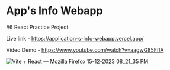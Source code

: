 # App's Info Webapp

#6 React Practice Project 

Live link - https://application-s-info-webapp.vercel.app/

Video Demo - https://www.youtube.com/watch?v=aagwG85FflA


![Vite + React — Mozilla Firefox 15-12-2023 08_21_35 PM](https://github.com/AaadityaG/Application-s-Info-Webapp-/assets/114663382/0cda9681-7268-4b5c-b10f-ef047d3ae86f)
